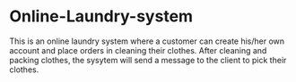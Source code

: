 # Online-Laundry-system
This is an online laundry system where a customer can create his/her own account and place orders in cleaning their clothes. After cleaning and packing clothes, the sysytem will send a message to the client to pick their clothes.
